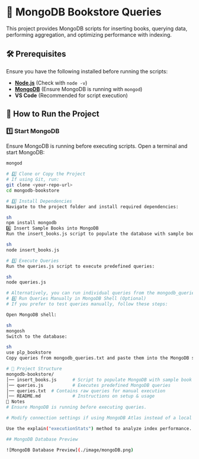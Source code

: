 # 📘 MongoDB Bookstore Queries

This project provides MongoDB scripts for inserting books, querying data, performing aggregation, and optimizing performance with indexing.

## 🛠 Prerequisites

Ensure you have the following installed before running the scripts:

- **[Node.js](https://nodejs.org/)** (Check with `node -v`)
- **[MongoDB](https://www.mongodb.com/)** (Ensure MongoDB is running with `mongod`)
- **VS Code** (Recommended for script execution)

## 🚀 How to Run the Project

### **1️⃣ Start MongoDB**
Ensure MongoDB is running before executing scripts. Open a terminal and start MongoDB:

```sh
mongod

# 2️⃣ Clone or Copy the Project
# If using Git, run:
git clone <your-repo-url>
cd mongodb-bookstore

# 3️⃣ Install Dependencies
Navigate to the project folder and install required dependencies:

sh
npm install mongodb
4️⃣ Insert Sample Books into MongoDB
Run the insert_books.js script to populate the database with sample books:

sh
node insert_books.js

# 5️⃣ Execute Queries
Run the queries.js script to execute predefined queries:

sh
node queries.js

# Alternatively, you can run individual queries from the mongodb_queries.txt file.
# 6️⃣ Run Queries Manually in MongoDB Shell (Optional)
# If you prefer to test queries manually, follow these steps:

Open MongoDB shell:

sh
mongosh
Switch to the database:

sh
use plp_bookstore
Copy queries from mongodb_queries.txt and paste them into the MongoDB shell.

# 📂 Project Structure
mongodb-bookstore/
│── insert_books.js      # Script to populate MongoDB with sample book data
│── queries.js           # Executes predefined MongoDB queries
│── queries.txt  # Contains raw queries for manual execution
│── README.md            # Instructions on setup & usage
📌 Notes
# Ensure MongoDB is running before executing queries.

# Modify connection settings if using MongoDB Atlas instead of a local instance.

Use the explain("executionStats") method to analyze index performance.

## MongoDB Database Preview

![MongoDB Database Preview](./image/mongoDB.png)